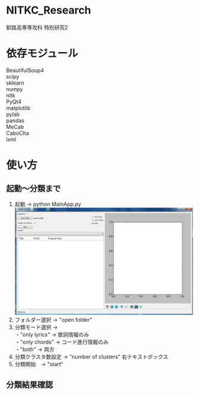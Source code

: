 # NITKC_Research
釧路高専専攻科 特別研究2

# 依存モジュール
BeautifulSoup4  
scipy  
sklearn  
numpy  
nltk  
PyQt4  
matplotlib  
pylab  
pandas  
MeCab  
CaboCha  
lxml  

# 使い方
## 起動～分類まで
1. 起動 → python MainApp.py  
![Main Window](app.png)  
2. フォルダー選択 → "open folder"  
3. 分類モード選択 →   
・"only lyrics" → 歌詞情報のみ  
・"only chords" → コード進行情報のみ  
・"both" → 両方  
4. 分類クラスタ数設定 → "number of clusters" 右テキストボックス  
5. 分類開始　→ "start"  
## 分類結果確認
